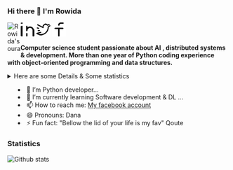 ### Hi there 👋  I'm Rowida 
<!------>



[![linkedin](https://github.com/HouariZegai/HouariZegai/blob/master/icons/linkedin.png)](https://www.linkedin.com/in/rowida-nagah-30182a135) 
[![twitter](https://github.com/HouariZegai/HouariZegai/blob/master/icons/twitter.png)](https://twitter.com/Rowida60125002) 
[![facebook](https://github.com/HouariZegai/HouariZegai/blob/master/icons/facebook.png)](https://www.facebook.com/rowida.nagah.545/) 
</a>
<a href="https://www.quora.com/profile/Rowida-Nagah">
  <img align="left" alt="Rowida's oura" width="30px" src="https://www.svgrepo.com/show/25177/quora.svg" draggable="false" />
</a>






**Computer science student passionate about AI , distributed systems & development. More than one year of Python coding experience with object-oriented programming and data structures.**
 
 



<details>
<summary> Here are some Details & Some statistics<summary>

  - 🔭 I’m Python developer...
  - 🌱 I’m currently learning Software development & DL ...
  - 📫 How to reach me: [My facebook account](https://www.facebook.com/rowida.nagah.545/)
  - 😄 Pronouns: Dana
  - ⚡ Fun fact: "Bellow the lid of your life is my fav" Qoute 




### Statistics

  ![Github stats](https://github-readme-stats.vercel.app/api?username=Rowida46)


